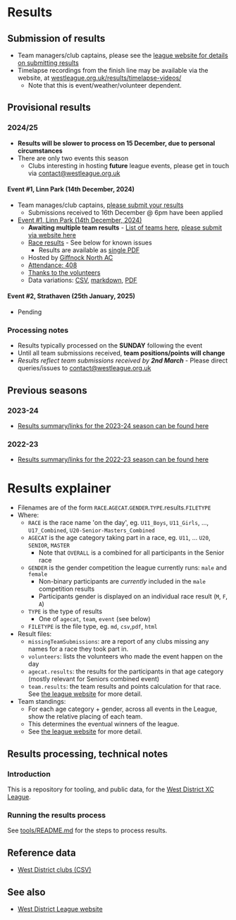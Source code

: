 # Results

## Submission of results

- Team managers/club captains, please see the [league website for details on submitting results](https://westleague.org.uk/results/submission/)
- Timelapse recordings from the finish line may be available via the website, at [westleague.org.uk/results/timelapse-videos/](https://westleague.org.uk/results/timelapse-videos/)
  - Note that this is event/weather/volunteer dependent.

## Provisional results

### 2024/25

- **Results will be slower to process on 15 December, due to personal circumstances**
- There are only two events this season
  - Clubs interesting in hosting **future** league events, please get in touch via contact@westleague.org.uk

#### Event #1, Linn Park (14th December, 2024)

- Team manages/club captains, [please submit your results](https://westleague.org.uk/results/submission/)
  - Submissions received to 16th December @ 6pm have been applied
- [Event #1, Linn Park (14th December, 2024)](https://results.westleague.org.uk/results/provisional/2024-25/1/html/)
  - **Awaiting multiple team results** - [List of teams here](https://github.com/rleyton/westleague/blob/main/results/provisional/2024-25/1/markdown/missingTeamSubmissions.md), [please submit via website here](https://westleague.org.uk/results/submission/)
  - [Race results](https://results.westleague.org.uk/results/provisional/2024-25/1/html/) - See below for known issues
    - Results are available as [single PDF](https://results.westleague.org.uk/results/provisional/2024-25/1/pdf/RESULTS.pdf)
  - Hosted by [Giffnock North AC](https://www.giffnocknorth.co.uk/)
  - [Attendance: 408](./results/provisional/2024-25/1/meta.json)
  - [Thanks to the volunteers](./results/provisional/2024-25/1/html/volunteers.html)
  - Data variations: [CSV](https://github.com/rleyton/westleague/tree/main/results/provisional/2024-25/1), [markdown](https://github.com/rleyton/westleague/tree/main/results/provisional/2024-25/1/markdown/), [PDF](https://github.com/rleyton/westleague/tree/main/results/provisional/2024-25/1/pdf/)

#### Event #2, Strathaven (25th January, 2025)

- Pending

### Processing notes

- Results typically processed on the **SUNDAY** following the event
- Until all team submissions received, **team positions/points will change**
- _Results reflect team submissions received by **2nd March**_ - Please direct queries/issues to contact@westleague.org.uk

## Previous seasons

### 2023-24

- [Results summary/links for the 2023-24 season can be found here](./README.2023-24.md)

### 2022-23

- [Results summary/links for the 2022-23 season can be found here](./README.2022-23.md)

# Results explainer

- Filenames are of the form `RACE`.`AGECAT`.`GENDER`.`TYPE`.results.`FILETYPE`
- Where:
  - `RACE` is the race name 'on the day', eg. `U11_Boys`, `U11_Girls`, ..., `U17_Combined`, `U20-Senior-Masters_Combined`
  - `AGECAT` is the age category taking part in a race, eg. `U11`, ... `U20`, `SENIOR`, `MASTER`
    - Note that `OVERALL` is a combined for all participants in the Senior race
  - `GENDER` is the gender competition the league currently runs: `male` and `female`
    - Non-binary participants are _currently_ included in the `male` competition results
    - Participants gender is displayed on an individual race result (`M`, `F`, `A`)
  - `TYPE` is the type of results
    - One of `agecat`, `team`, `event` (see below)
  - `FILETYPE` is the file type, eg. `md`, `csv`,`pdf`, `html`
- Result files:
  - `missingTeamSubmissions`: are a report of any clubs missing any names for a race they took part in.
  - `volunteers`: lists the volunteers who made the event happen on the day
  - `agecat.results`: the results for the participants in that age category (mostly relevant for Seniors combined event)
  - `team.results`: the team results and points calculation for that race. See [the league website](https://westleague.org.uk/what-do-i-need-to-know/results-and-points-system/) for more detail.
- Team standings:
  - For each age category + gender, across all events in the League, show the relative placing of each team.
  - This determines the eventual winners of the league.
  - See [the league website](https://westleague.org.uk/what-do-i-need-to-know/results-and-points-system/) for more detail.

## Results processing, technical notes

### Introduction

This is a repository for tooling, and public data, for the [West District XC League](https://westleague.org.uk/).

### Running the results process

See [tools/README.md](./tools/README.md) for the steps to process results.

## Reference data

- [West District clubs (CSV)](./data/reference/clubs.csv)

## See also

- [West District League website](https://westleague.org.uk/)
